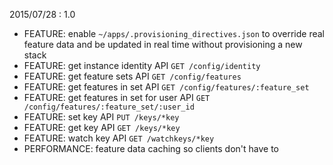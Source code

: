 2015/07/28 : 1.0

- FEATURE: enable `~/apps/.provisioning_directives.json` to override real feature data and be updated in real time without provisioning a new stack
- FEATURE: get instance identity API `GET /config/identity`
- FEATURE: get feature sets API `GET /config/features`
- FEATURE: get features in set API `GET /config/features/:feature_set`
- FEATURE: get features in set for user API `GET /config/features/:feature_set/:user_id`
- FEATURE: set key API `PUT /keys/*key`
- FEATURE: get key API `GET /keys/*key`
- FEATURE: watch key API `GET /watchkeys/*key`
- PERFORMANCE: feature data caching so clients don't have to
